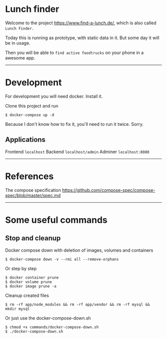 # Lunch finder
Welcome to the project https://www.find-a-lunch.de/, which is also called `Lunch Finder`. 

Today this is running as prototype, with static data in it. But some day it will be in usage.

Then you will be able to `find active foodtrucks` on your phone in a awesome app.

---
# Development
For development you will need docker. Install it.

Clone this project and run
```
$ docker-compose up -d
```

Because I don't know how to fix it, you'll need to run it twice. Sorry.

## Applications
Frontend `localhost`
Backend `localhost/admin`
Adminer `localhost:8080`

---
# References
The compose specification https://github.com/compose-spec/compose-spec/blob/master/spec.md

---
# Some useful commands

## Stop and cleanup

Docker compose down with deletion of images, volumes and containers
```
$ docker-compose down -v --rmi all --remove-orphans
```

Or step by step
```
$ docker container prune 
$ docker volume prune
$ docker image prune -a
```

Cleanup created files
```
$ rm -rf app/node_modules && rm -rf app/vendor && rm -rf mysql && mkdir mysql
```

Or just use the docker-compose-down.sh
```
$ chmod +x commands/docker-compose-down.sh
$ ./docker-compose-down.sh
```